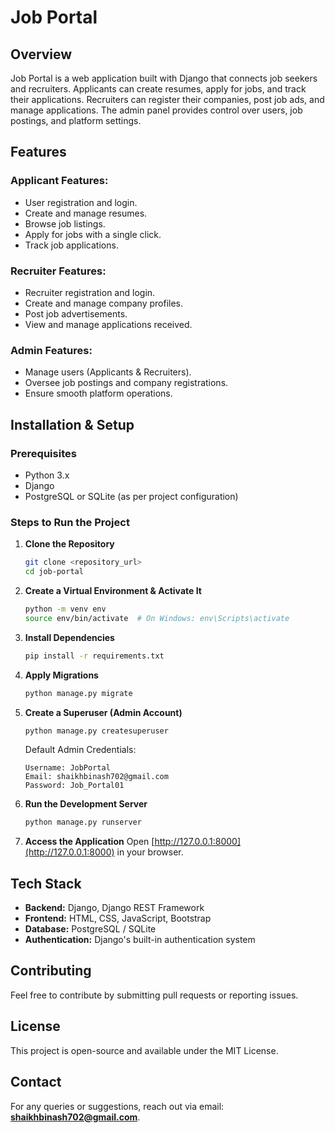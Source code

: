 # Job Portal

## Overview
Job Portal is a web application built with Django that connects job seekers and recruiters. Applicants can create resumes, apply for jobs, and track their applications. Recruiters can register their companies, post job ads, and manage applications. The admin panel provides control over users, job postings, and platform settings.

## Features
### Applicant Features:
- User registration and login.
- Create and manage resumes.
- Browse job listings.
- Apply for jobs with a single click.
- Track job applications.

### Recruiter Features:
- Recruiter registration and login.
- Create and manage company profiles.
- Post job advertisements.
- View and manage applications received.

### Admin Features:
- Manage users (Applicants & Recruiters).
- Oversee job postings and company registrations.
- Ensure smooth platform operations.

## Installation & Setup

### Prerequisites
- Python 3.x
- Django
- PostgreSQL or SQLite (as per project configuration)

### Steps to Run the Project
1. **Clone the Repository**
   ```sh
   git clone <repository_url>
   cd job-portal
   ```
2. **Create a Virtual Environment & Activate It**
   ```sh
   python -m venv env
   source env/bin/activate  # On Windows: env\Scripts\activate
   ```
3. **Install Dependencies**
   ```sh
   pip install -r requirements.txt
   ```
4. **Apply Migrations**
   ```sh
   python manage.py migrate
   ```
5. **Create a Superuser (Admin Account)**
   ```sh
   python manage.py createsuperuser
   ```
   Default Admin Credentials:
   ```
   Username: JobPortal
   Email: shaikhbinash702@gmail.com
   Password: Job_Portal01
   ```
6. **Run the Development Server**
   ```sh
   python manage.py runserver
   ```
7. **Access the Application**
   Open [http://127.0.0.1:8000](http://127.0.0.1:8000) in your browser.

## Tech Stack
- **Backend:** Django, Django REST Framework
- **Frontend:** HTML, CSS, JavaScript, Bootstrap
- **Database:** PostgreSQL / SQLite
- **Authentication:** Django's built-in authentication system

## Contributing
Feel free to contribute by submitting pull requests or reporting issues.

## License
This project is open-source and available under the MIT License.

## Contact
For any queries or suggestions, reach out via email: **shaikhbinash702@gmail.com**.

